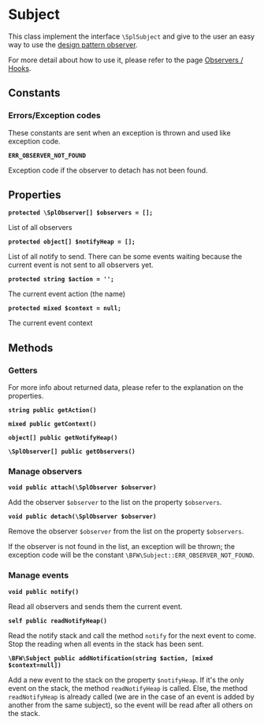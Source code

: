 # Subject

This class implement the interface `\SplSubject` and give to the user
an easy way to use the [design pattern observer](https://en.wikipedia.org/wiki/Observer_pattern).

For more detail about how to use it, please refer to the page [Observers / Hooks](../how-it-works/observateurs-hooks.md).

## Constants

### Errors/Exception codes

These constants are sent when an exception is thrown and used like exception code.

__`ERR_OBSERVER_NOT_FOUND`__

Exception code if the observer to detach has not been found.

## Properties

__`protected \SplObserver[] $observers = [];`__

List of all observers

__`protected object[] $notifyHeap = [];`__

List of all notify to send.
There can be some events waiting because the current event is not sent to all observers yet.

__`protected string $action = '';`__

The current event action (the name)

__`protected mixed $context = null;`__

The current event context

## Methods

### Getters

For more info about returned data, please refer to the explanation on the properties.

__`string public getAction()`__

__`mixed public getContext()`__

__`object[] public getNotifyHeap()`__

__`\SplObserver[] public getObservers()`__

### Manage observers

__`void public attach(\SplObserver $observer)`__

Add the observer `$observer` to the list on the property `$observers`.

__`void public detach(\SplObserver $observer)`__

Remove the observer `$observer` from the list on the property `$observers`.

If the observer is not found in the list, an exception will be thrown;
the exception code will be the constant `\BFW\Subject::ERR_OBSERVER_NOT_FOUND`.

### Manage events

__`void public notify()`__

Read all observers and sends them the current event.

__`self public readNotifyHeap()`__

Read the notify stack and call the method `notify` for the next event to come.
Stop the reading when all events in the stack has been sent.

__`\BFW\Subject public addNotification(string $action, [mixed $context=null])`__

Add a new event to the stack on the property `$notifyHeap`.
If it's the only event on the stack, the method `readNotifyHeap` is called.
Else, the method `readNotifyHeap` is already called (we are in the case of an event is added by another from the same subject),
so the event will be read after all others on the stack.
